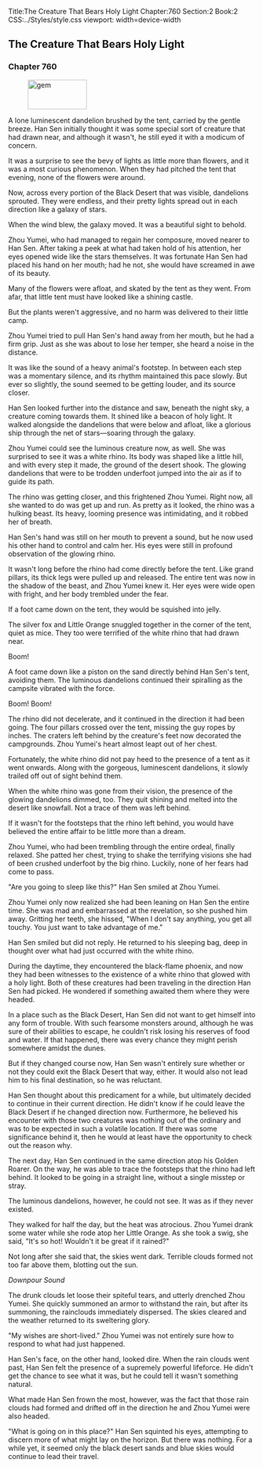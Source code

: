 Title:The Creature That Bears Holy Light 
Chapter:760 
Section:2 
Book:2 
CSS:../Styles/style.css 
viewport: width=device-width
  
## The Creature That Bears Holy Light
### Chapter 760
  
<figure>
	<img src="../Images/gem.gif" alt="gem" id="gem" width="120" height="60" />
</figure>
  

  
A lone luminescent dandelion brushed by the tent, carried by the gentle breeze. Han Sen initially thought it was some special sort of creature that had drawn near, and although it wasn't, he still eyed it with a modicum of concern.

It was a surprise to see the bevy of lights as little more than flowers, and it was a most curious phenomenon. When they had pitched the tent that evening, none of the flowers were around.

Now, across every portion of the Black Desert that was visible, dandelions sprouted. They were endless, and their pretty lights spread out in each direction like a galaxy of stars.

When the wind blew, the galaxy moved. It was a beautiful sight to behold.

Zhou Yumei, who had managed to regain her composure, moved nearer to Han Sen. After taking a peek at what had taken hold of his attention, her eyes opened wide like the stars themselves. It was fortunate Han Sen had placed his hand on her mouth; had he not, she would have screamed in awe of its beauty.

Many of the flowers were afloat, and skated by the tent as they went. From afar, that little tent must have looked like a shining castle.

But the plants weren't aggressive, and no harm was delivered to their little camp.

Zhou Yumei tried to pull Han Sen's hand away from her mouth, but he had a firm grip. Just as she was about to lose her temper, she heard a noise in the distance.

It was like the sound of a heavy animal's footstep. In between each step was a momentary silence, and its rhythm maintained this pace slowly. But ever so slightly, the sound seemed to be getting louder, and its source closer.

Han Sen looked further into the distance and saw, beneath the night sky, a creature coming towards them. It shined like a beacon of holy light. It walked alongside the dandelions that were below and afloat, like a glorious ship through the net of stars—soaring through the galaxy.

Zhou Yumei could see the luminous creature now, as well. She was surprised to see it was a white rhino. Its body was shaped like a little hill, and with every step it made, the ground of the desert shook. The glowing dandelions that were to be trodden underfoot jumped into the air as if to guide its path.

The rhino was getting closer, and this frightened Zhou Yumei. Right now, all she wanted to do was get up and run. As pretty as it looked, the rhino was a hulking beast. Its heavy, looming presence was intimidating, and it robbed her of breath.

Han Sen's hand was still on her mouth to prevent a sound, but he now used his other hand to control and calm her. His eyes were still in profound observation of the glowing rhino.

It wasn't long before the rhino had come directly before the tent. Like grand pillars, its thick legs were pulled up and released. The entire tent was now in the shadow of the beast, and Zhou Yumei knew it. Her eyes were wide open with fright, and her body trembled under the fear.

If a foot came down on the tent, they would be squished into jelly.

The silver fox and Little Orange snuggled together in the corner of the tent, quiet as mice. They too were terrified of the white rhino that had drawn near.

Boom!

A foot came down like a piston on the sand directly behind Han Sen's tent, avoiding them. The luminous dandelions continued their spiralling as the campsite vibrated with the force.

Boom! Boom!

The rhino did not decelerate, and it continued in the direction it had been going. The four pillars crossed over the tent, missing the guy ropes by inches. The craters left behind by the creature's feet now decorated the campgrounds. Zhou Yumei's heart almost leapt out of her chest.

Fortunately, the white rhino did not pay heed to the presence of a tent as it went onwards. Along with the gorgeous, luminescent dandelions, it slowly trailed off out of sight behind them.

When the white rhino was gone from their vision, the presence of the glowing dandelions dimmed, too. They quit shining and melted into the desert like snowfall. Not a trace of them was left behind.

If it wasn't for the footsteps that the rhino left behind, you would have believed the entire affair to be little more than a dream.

Zhou Yumei, who had been trembling through the entire ordeal, finally relaxed. She patted her chest, trying to shake the terrifying visions she had of been crushed underfoot by the big rhino. Luckily, none of her fears had come to pass.

"Are you going to sleep like this?" Han Sen smiled at Zhou Yumei.

Zhou Yumei only now realized she had been leaning on Han Sen the entire time. She was mad and embarrassed at the revelation, so she pushed him away. Gritting her teeth, she hissed, "When I don't say anything, you get all touchy. You just want to take advantage of me."

Han Sen smiled but did not reply. He returned to his sleeping bag, deep in thought over what had just occurred with the white rhino.

During the daytime, they encountered the black-flame phoenix, and now they had been witnesses to the existence of a white rhino that glowed with a holy light. Both of these creatures had been traveling in the direction Han Sen had picked. He wondered if something awaited them where they were headed.

In a place such as the Black Desert, Han Sen did not want to get himself into any form of trouble. With such fearsome monsters around, although he was sure of their abilities to escape, he couldn't risk losing his reserves of food and water. If that happened, there was every chance they might perish somewhere amidst the dunes.

But if they changed course now, Han Sen wasn't entirely sure whether or not they could exit the Black Desert that way, either. It would also not lead him to his final destination, so he was reluctant.

Han Sen thought about this predicament for a while, but ultimately decided to continue in their current direction. He didn't know if he could leave the Black Desert if he changed direction now. Furthermore, he believed his encounter with those two creatures was nothing out of the ordinary and was to be expected in such a volatile location. If there was some significance behind it, then he would at least have the opportunity to check out the reason why.

The next day, Han Sen continued in the same direction atop his Golden Roarer. On the way, he was able to trace the footsteps that the rhino had left behind. It looked to be going in a straight line, without a single misstep or stray.

The luminous dandelions, however, he could not see. It was as if they never existed.

They walked for half the day, but the heat was atrocious. Zhou Yumei drank some water while she rode atop her Little Orange. As she took a swig, she said, "It's so hot! Wouldn't it be great if it rained?"

Not long after she said that, the skies went dark. Terrible clouds formed not too far above them, blotting out the sun.

*Downpour Sound*

The drunk clouds let loose their spiteful tears, and utterly drenched Zhou Yumei. She quickly summoned an armor to withstand the rain, but after its summoning, the rainclouds immediately dispersed. The skies cleared and the weather returned to its sweltering glory.

"My wishes are short-lived." Zhou Yumei was not entirely sure how to respond to what had just happened.

Han Sen's face, on the other hand, looked dire. When the rain clouds went past, Han Sen felt the presence of a supremely powerful lifeforce. He didn't get the chance to see what it was, but he could tell it wasn't something natural.

What made Han Sen frown the most, however, was the fact that those rain clouds had formed and drifted off in the direction he and Zhou Yumei were also headed.

"What is going on in this place?" Han Sen squinted his eyes, attempting to discern more of what might lay on the horizon. But there was nothing. For a while yet, it seemed only the black desert sands and blue skies would continue to lead their travel.